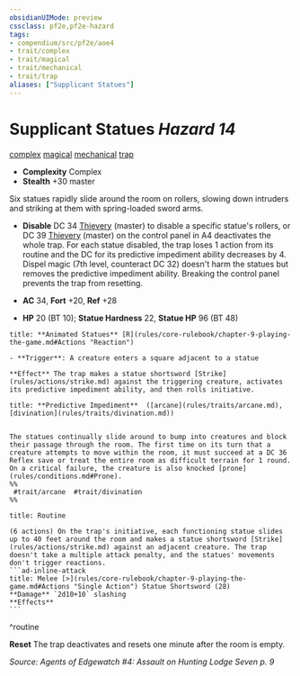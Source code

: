 ```yaml
---
obsidianUIMode: preview
cssclass: pf2e,pf2e-hazard
tags:
- compendium/src/pf2e/aoe4
- trait/complex
- trait/magical
- trait/mechanical
- trait/trap
aliases: ["Supplicant Statues"]
---
```

# Supplicant Statues *Hazard 14*  
[complex](rules/traits/complex.md "Complex Hazard Trait")  [magical](rules/traits/magical.md "Magical Item Trait")  [mechanical](rules/traits/mechanical.md "Mechanical Hazard Trait")  [trap](rules/traits/trap.md "Trap Hazard Trait")  

- **Complexity** Complex
- **Stealth** +30 master  

Six statues rapidly slide around the room on rollers, slowing down intruders and striking at them with spring-loaded sword arms.

- **Disable** DC 34 [Thievery](compendium/skills.md#Thievery) (master) to disable a specific statue's rollers, or DC 39 [Thievery](compendium/skills.md#Thievery) (master) on the control panel in A4 deactivates the whole trap. For each statue disabled, the trap loses 1 action from its routine and the DC for its predictive impediment ability decreases by 4. Dispel magic (7th level, counteract DC 32) doesn't harm the statues but removes the predictive impediment ability. Breaking the control panel prevents the trap from resetting.  

- **AC** 34, **Fort** +20, **Ref** +28
- **HP** 20 (BT 10); **Statue Hardness** 22, **Statue HP** 96 (BT 48)

```ad-embed-ability
title: **Animated Statues** [R](rules/core-rulebook/chapter-9-playing-the-game.md#Actions "Reaction")

- **Trigger**: A creature enters a square adjacent to a statue

**Effect** The trap makes a statue shortsword [Strike](rules/actions/strike.md) against the triggering creature, activates its predictive impediment ability, and then rolls initiative.
```
```ad-embed-ability
title: **Predictive Impediment**  ([arcane](rules/traits/arcane.md), [divination](rules/traits/divination.md))


The statues continually slide around to bump into creatures and block their passage through the room. The first time on its turn that a creature attempts to move within the room, it must succeed at a DC 36 Reflex save or treat the entire room as difficult terrain for 1 round. On a critical failure, the creature is also knocked [prone](rules/conditions.md#Prone).  
%%
 #trait/arcane  #trait/divination 
%%
```

````ad-pf2-summary
title: Routine

(6 actions) On the trap's initiative, each functioning statue slides up to 40 feet around the room and makes a statue shortsword [Strike](rules/actions/strike.md) against an adjacent creature. The trap doesn't take a multiple attack penalty, and the statues' movements don't trigger reactions.
```ad-inline-attack
title: Melee [>](rules/core-rulebook/chapter-9-playing-the-game.md#Actions "Single Action") Statue Shortsword (28)
**Damage** `2d10+10` slashing 
**Effects**
```
````
^routine

**Reset** The trap deactivates and resets one minute after the room is empty.  

*Source: Agents of Edgewatch #4: Assault on Hunting Lodge Seven p. 9*